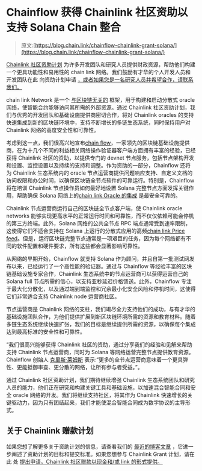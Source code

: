 # Chainflow 获得 Chainlink 社区资助以支持 Solana Chain 整合

> 原文:[https://blog.chain.link/chainflow-chainlink-grant-solana/](https://blog.chain.link/chainflow-chainlink-grant-solana/)

[Chainlink 社区资助计划](https://blog.chain.link/introducing-the-chainlink-community-grant-program/) 为许多开发团队和研究人员提供财政资源，帮助他们构建一个更具功能性和易用性的 chain link 网络。我们鼓励有才华的个人开发人员和开发团队在此 向资助计划申请 [，或者如果您是一名研究人员并希望合作，请联系我们。](https://chainlinkgrants.typeform.com/to/efEbsq)

chain link Network 是一个 [与区块链无关的](https://blog.chain.link/chainlinks-blockchain-agnostic-design/) 框架，用于构建和启动分散式 oracle 网络，使智能合约能够访问其所需的外部资源。通过 Chainlink 社区资助计划，我们与优秀的开发团队和基础设施提供商密切合作，将对 Chainlink oracles 的支持快速集成到新的区块链环境中，支持不断增长的多链生态系统，同时保持用户对 Chainlink 网络的高度安全性和可靠性。

考虑到这一点，我们很高兴地宣布[chain flow](https://chainflow.io/)，一家领先的区块链基础设施提供商，在为十几个不同的利益相关网络操作验证器客户端方面拥有丰富的经验，已经获得 Chainlink 社区的资助，以提供专门的 devnet 节点服务，包括节点架构开发和设置、监控设置以及持续的支持和调整。作为资助的一部分，Chainflow 还将为 Chainlink 生态系统内的 oracle 节点运营商提供问题响应支持、自定义文档的访问权限和办公时间，以确保区块链全节点软件的可靠运行。特别是，Chainflow 将在培训 Chainlink 节点操作员如何最好地设置 Solana 完整节点方面发挥关键作用，帮助确保 Solana 网络上的[chain link Oracle 的集成](https://blog.chain.link/cdot-receives-a-grant-for-native-integration-of-chainlink-on-solana/) 是最安全可靠的。

Chainlink 节点运营商运行自己的区块链全节点客户端，使 Chainlink oracle networks 能够实现更高水平的正常运行时间和可靠性，而不仅仅依赖可能会停机的第三方终端。此外，Solana 网络的公共全节点 RPC 端点通常受到速率限制，这使得它们不适合支持在 Solana 上运行的分散式应用的高频[chain link Price feed](https://chain.link/data-feeds)。但是，运行区块链完整节点通常是一项艰巨的任务，因为每个网络都有不同的软件配置和硬件要求，所有这些都会显著影响可靠性。

从网络的早期开始，Chainflow 就支持 Solana 作为顾问，并且自第一批测试网发布以来，已经运行了一个高性能的验证器。通过与 Chainflow 等经验丰富的区块链基础设施专家合作，Chainlink 生态系统中的节点运营商可以获得运营自己的 Solana full 节点所需的信心，以支持亚秒延迟价格馈送。此外，Chainflow 专注于最大化分散化，以及通过端到端监控和冗余最小化安全风险和停机时间，这使得它们非常适合支持 Chainlink node 运营商社区。

节点运营商是 Chainlink 网络的支柱，我们竭尽全力支持他们的成功，与有才华的基础设施团队合作，为他们提供扩展到新区块链环境所需的资源和教育材料。随着多链生态系统继续快速扩张，我们的目标是继续提供所需的资源，以确保每个集成达到最高标准的安全性和可靠性。

“我们很高兴能够获得 Chainlink 社区的资助，通过分享我们的经验和见解来帮助支持 Chainlink 节点运营商，同时为 Solana 等网络运营完整节点提供教育资源。Chainflow 创始人 [克里斯·莱姆斯](https://twitter.com/cjremus) 表示:“更多的全节点运营商意味着一个更具弹性、更能抵御审查、更分散的网络，让所有参与者受益。”。

通过 Chainlink 社区资助计划，我们期待继续增强 Chainlink 生态系统团队和研究人员的能力，他们正在研究和构建关键工具和基础设施，以加速混合智能合同和安全 oracle 网络的开发。我们将继续支持社区，将其作为 Chainlink 快速增长的关键驱动力，因为只有团结起来，我们才能使混合智能合同成为数字协议的主导形式。

## 关于 Chainlink 赠款计划

如果您想了解更多关于资助计划的信息，请查看我们的 [最近的博客文章](https://blog.chain.link/introducing-the-chainlink-community-grant-program/) ，它进一步阐述了资助计划的目标和提交标准。如果您想参与 Chainlink Grant 计划，请在此 处 [提出申请。Chainlink 社区赠款以现金和/或 link 的形式提供。](https://chainlinkgrants.typeform.com/to/efEbsq)